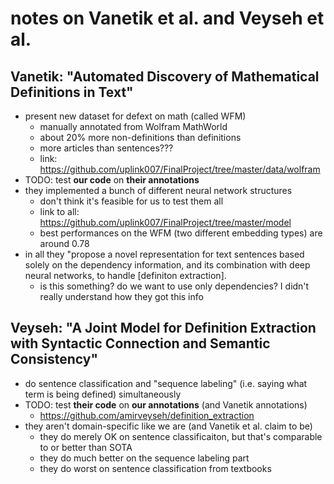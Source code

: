 # notes on Vanetik et al. and Veyseh et al.
## Vanetik: "Automated Discovery of Mathematical Definitions in Text"
- present new dataset for defext on math (called WFM)
    - manually annotated from Wolfram MathWorld
    - about 20% more non-definitions than definitions
    - more articles than sentences???
    - link: https://github.com/uplink007/FinalProject/tree/master/data/wolfram
- TODO: test **our code** on **their annotations**
- they implemented a bunch of different neural network structures
    - don't think it's feasible for us to test them all
    - link to all: https://github.com/uplink007/FinalProject/tree/master/model
    - best performances on the WFM (two different embedding types) are around 0.78
- in all they "propose a novel representation for text sentences based solely on the dependency information, and its combination with deep neural networks, to handle [definiton extraction]. 
    - is this something? do we want to use only dependencies? I didn't really understand how they got this info

## Veyseh: "A Joint Model for Definition Extraction with Syntactic Connection and Semantic Consistency"
- do sentence classification and "sequence labeling" (i.e. saying what term is being defined) simultaneously
- TODO: test **their code** on **our annotations** (and Vanetik annotations)
    - https://github.com/amirveyseh/definition_extraction
- they aren't domain-specific like we are (and Vanetik et al. claim to be)
    - they do merely OK on sentence classificaiton, but that's comparable to or better than SOTA
    - they do much better on the sequence labeling part
    - they do worst on sentence classification from textbooks